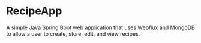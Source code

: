 # RecipeApp
A simple Java Spring Boot web application that uses Webflux and MongoDB to allow a user to create, store, edit, and view recipes. 
